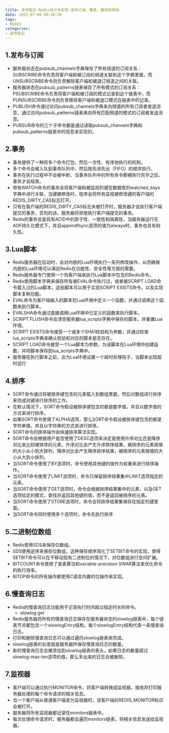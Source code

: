 ```yaml
---
title: 读书笔记-Redis设计与实现-发布订阅，事务，脚本和其他
date: 2022-07-08 09:30:36
tags:
- REDIS
categories: 
- 读书笔记
---
```


## 1.发布与订阅

- 服务器状态在pubsub_channels字典保存了所有频道的订阅关系：SUBSCRIBE命令负责将客户端和被订阅的频道关联到这个字典里面，而UNSUBSCRIBE命令则负责解除客户端和被退订频道之间的关联。
- 服务器状态在pubsub_patterns链表保存了所有模式的订阅关系：PSUBSCRIBE命令负责将客户端和被订阅的模式记录到这个链表中，而PUNSUBSCRIBE命令则负责移除客户端和被退订模式在链表中的记录。
- PUBLISH命令通过访问pubsub_channels字典来向频道的所有订阅者发送消息，通过访问pubsub_patterns链表来向所有匹配频道的模式的订阅者发送消息。
- PUBSUB命令的三个子命令都是通过读取pubsub_channels字典和pubsub_patterns链表中的信息来实现的。

## 2.事务

- 事务提供了一种将多个命令打包，然后一次性、有序地执行的机制。
- 多个命令会被入队到事务队列中，然后按先进先出（FIFO）的顺序执行。
- 事务在执行过程中不会被中断，当事务队列中的所有命令都被执行完毕之后，事务才会结束。
- 带有WATCH命令的事务会将客户端和被监视的键在数据库的watched_keys字典中进行关联，当键被修改时，程序会将所有监视被修改键的客户端的REDIS_DIRTY_CAS标志打开。
- 只有在客户端的REDIS_DIRTY_CAS标志未被打开时，服务器才会执行客户端提交的事务，否则的话，服务器将拒绝执行客户端提交的事务。
- Redis的事务总是具有ACID中的原子性、一致性和隔离性，当服务器运行在AOF持久化模式下，并且appendfsync选项的值为always时，事务也具有耐久性。

## 3.Lua脚本

- Redis服务器在启动时，会对内嵌的Lua环境执行一系列修改操作，从而确保内嵌的Lua环境可以满足Redis在功能性、安全性等方面的需要。
- Redis服务器专门使用一个伪客户端来执行Lua脚本中包含的Redis命令。
- Redis使用脚本字典来保存所有被EVAL命令执行过，或者被SCRIPT LOAD命令载入过的Lua脚本，这些脚本可以用于实现SCRIPT EXISTS命令，以及实现脚本复制功能。
- EVAL命令为客户端输入的脚本在Lua环境中定义一个函数，并通过调用这个函数来执行脚本。
- EVALSHA命令通过直接调用Lua环境中已定义的函数来执行脚本。
- SCRIPT FLUSH命令会清空服务器lua_scripts字典中保存的脚本，并重置Lua环境。
- SCRIPT EXISTS命令接受一个或多个SHA1校验和为参数，并通过检查lua_scripts字典来确认校验和对应的脚本是否存在。
- SCRIPT LOAD命令接受一个Lua脚本为参数，为该脚本在Lua环境中创建函数，并将脚本保存到lua_scripts字典中。
- 服务器在执行脚本之前，会为Lua环境设置一个超时处理钩子，当脚本出现超时运行

<!--more-->

## 4.排序

- SORT命令通过将被排序键包含的元素载入到数组里面，然后对数组进行排序来完成对键进行排序的工作。
- 在默认情况下，SORT命令假设被排序键包含的都是数字值，并且以数字值的方式来进行排序。
- 如果SORT命令使用了ALPHA选项，那么SORT命令假设被排序键包含的都是字符串值，并且以字符串的方式来进行排序。
- SORT命令的排序操作由快速排序算法实现。
- SORT命令会根据用户是否使用了DESC选项来决定是使用升序对比还是降序对比来比较被排序的元素，升序对比会产生升序排序结果，被排序的元素按值的大小从小到大排列，降序对比会产生降序排序结果，被排序的元素按值的大小从大到小排列。
- 当SORT命令使用了BY选项时，命令使用其他键的值作为权重来进行排序操作。
- 当SORT命令使用了LIMIT选项时，命令只保留排序结果集中LIMIT选项指定的元素。
- 当SORT命令使用了GET选项时，命令会根据排序结果集中的元素，以及GET选项给定的模式，查找并返回其他键的值，而不是返回被排序的元素。
- 当SORT命令使用了STORE选项时，命令会将排序结果集保存在指定的键里面。
- 当SORT命令同时使用多个选项时，命令先执行排序

## 5.二进制位数组

- Redis使用SDS来保存位数组。
- SDS使用逆序来保存位数组，这种保存顺序简化了SETBIT命令的实现，使得SETBIT命令可以在不移动现有二进制位的情况下，对位数组进行空间扩展。
- BITCOUNT命令使用了查表算法和variable-precision SWAR算法来优化命令的执行效率。
- BITOP命令的所有操作都使用C语言内置的位操作来实现。

## 6.慢查询日志

- Redis的慢查询日志功能用于记录执行时间超过指定时长的命令。
	+ slowlog get
- Redis服务器将所有的慢查询日志保存在服务器状态的slowlog链表中，每个链表节点都包含一个slowlogEntry结构，每个slowlogEntry结构代表一条慢查询日志。
- 打印和删除慢查询日志可以通过遍历slowlog链表来完成。
- slowlog链表的长度就是服务器所保存慢查询日志的数量。
- 新的慢查询日志会被添加到slowlog链表的表头，如果日志的数量超过slowlog-max-len选项的值，那么多出来的日志会被删除。

## 7.监视器

- 客户端可以通过执行MONITOR命令，将客户端转换成监视器，接收并打印服务器处理的每个命令请求的相关信息。
- 当一个客户端从普通客户端变为监视器时，该客户端的REDIS_MONITOR标识会被打开。
- 服务器将所有监视器都记录在monitors链表中。
- 每次处理命令请求时，服务器都会遍历monitors链表，将相关信息发送给监视器。